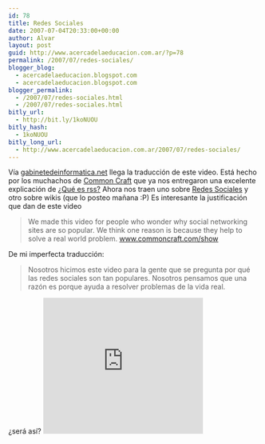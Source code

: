 ```yaml
---
id: 78
title: Redes Sociales
date: 2007-07-04T20:33:00+00:00
author: Alvar
layout: post
guid: http://www.acercadelaeducacion.com.ar/?p=78
permalink: /2007/07/redes-sociales/
blogger_blog:
  - acercadelaeducacion.blogspot.com
  - acercadelaeducacion.blogspot.com
blogger_permalink:
  - /2007/07/redes-sociales.html
  - /2007/07/redes-sociales.html
bitly_url:
  - http://bit.ly/1koNUOU
bitly_hash:
  - 1koNUOU
bitly_long_url:
  - http://www.acercadelaeducacion.com.ar/2007/07/redes-sociales/
---
```

Vía <a href="http://gabinetedeinformatica.net/wp15/2007/06/28/explicando-de-manera-sencilla-lo-que-es-una-red-social/">gabinetedeinformatica.net</a> llega la traducción de este video. Está hecho por los muchachos de <a href="http://www.commoncraft.com/show">Common Craft</a> que ya nos entregaron una excelente explicación de <a href="http://acercadelaeducacion.blogspot.com/2007/05/qu-es-rss-para-gente-normal.html">¿Qué es rss?</a>
Ahora nos traen uno sobre <a href="http://es.wikipedia.org/wiki/Redes_sociales">Redes Sociales</a> y otro sobre wikis (que lo posteo mañana :P)
Es interesante la justificación que dan de este video
<blockquote>We made this video for people who wonder why social networking sites are so popular. We think one reason is because they help to solve a real world problem. <a href="http://www.commoncraft.com/show">www.commoncraft.com/show</a></blockquote>
De mi imperfecta traducción:
<blockquote>Nosotros hicimos este video para la gente que se pregunta por qué las redes sociales son tan populares. Nosotros pensamos que una razón es porque ayuda a resolver problemas de la vida real.</blockquote>
¿será así?
<iframe src="http://dotsub.com/api/smallplayer.php?filmid=960&amp;filminstance=962&amp;language=es" frameborder="0" height="272" width="320"></iframe>